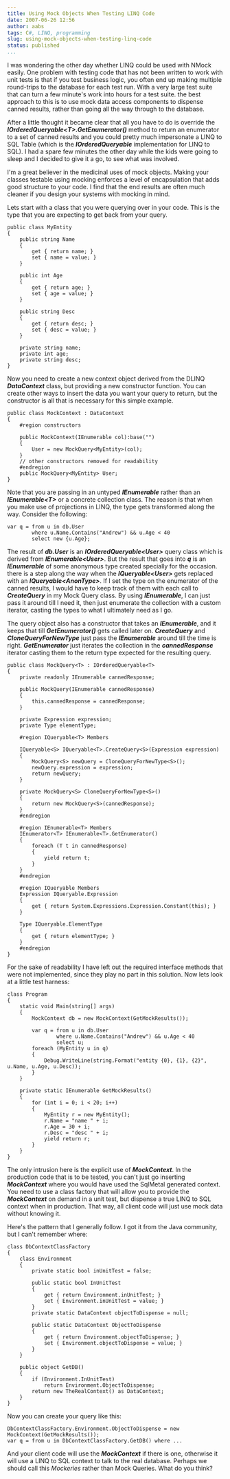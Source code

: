 ```yaml
---
title: Using Mock Objects When Testing LINQ Code
date: 2007-06-26 12:56
author: aabs
tags: C#, LINQ, programming
slug: using-mock-objects-when-testing-linq-code
status: published
...
```


I was wondering the other day whether LINQ could be used with NMock easily. One problem with testing code that has not been written to work with unit tests is that if you test business logic, you often end up making multiple round-trips to the database for each test run. With a very large test suite that can turn a few minute's work into hours for a test suite. the best approach to this is to use mock data access components to dispense canned results, rather than going all the way through to the database.

After a little thought it became clear that all you have to do is override the ***IOrderedQueryable\<T\>.GetEnumerator()*** method to return an enumerator to a set of canned results and you could pretty much impersonate a LINQ to SQL Table (which is the ***IOrderedQueryable*** implementation for LINQ to SQL). I had a spare few minutes the other day while the kids were going to sleep and I decided to give it a go, to see what was involved.

I'm a great believer in the medicinal uses of mock objects. Making your classes testable using mocking enforces a level of encapsulation that adds good structure to your code. I find that the end results are often much cleaner if you design your systems with mocking in mind.

Lets start with a class that you were querying over in your code. This is the type that you are expecting to get back from your query.

    public class MyEntity
    {
        public string Name
        {
            get { return name; }
            set { name = value; }
        }

        public int Age
        {
            get { return age; }
            set { age = value; }
        }

        public string Desc
        {
            get { return desc; }
            set { desc = value; }
        }

        private string name;
        private int age;
        private string desc;
    }

[](http://11011.net/software/vspaste)

Now you need to create a new context object derived from the DLINQ ***DataContext*** class, but providing a new constructor function. You can create other ways to insert the data you want your query to return, but the constructor is all that is necessary for this simple example.

    public class MockContext : DataContext
    {
        #region constructors

        public MockContext(IEnumerable col):base("")
        {
            User = new MockQuery<MyEntity>(col);
        }
        // other constructors removed for readability
        #endregion
        public MockQuery<MyEntity> User;
    }

[](http://11011.net/software/vspaste)

Note that you are passing in an untyped ***IEnumerable*** rather than an ***IEnumerable\<T\>*** or a concrete collection class. The reason is that when you make use of projections in LINQ, the type gets transformed along the way. Consider the following:

    var q = from u in db.User
            where u.Name.Contains("Andrew") && u.Age < 40
            select new {u.Age};

[](http://11011.net/software/vspaste)

The result of ***db.User*** is an ***IOrderedQueryable\<User\>*** query class which is derived from ***IEnumerable\<User\>***. But the result that goes into ***q*** is an ***IEnumerable*** of some anonymous type created specially for the occasion. there is a step along the way when the ***IQueryable\<User\>*** gets replaced with an ***IQueryable\<AnonType\>***. If I set the type on the enumerator of the canned results, I would have to keep track of them with each call to ***CreateQuery*** in my Mock Query class. By using ***IEnumerable***, I can just pass it around till I need it, then just enumerate the collection with a custom iterator, casting the types to what I ultimately need as I go.

The query object also has a constructor that takes an ***IEnumerable***, and it keeps that till ***GetEnumerator()*** gets called later on. ***CreateQuery*** and ***CloneQueryForNewType*** just pass the ***IEnumerable*** around till the time is right. ***GetEnumerator*** just iterates the collection in the ***cannedResponse*** iterator casting them to the return type expected for the resulting query.

    public class MockQuery<T> : IOrderedQueryable<T>
    {
        private readonly IEnumerable cannedResponse;

        public MockQuery(IEnumerable cannedResponse)
        {
            this.cannedResponse = cannedResponse;
        }

        private Expression expression;
        private Type elementType;

        #region IQueryable<T> Members

        IQueryable<S> IQueryable<T>.CreateQuery<S>(Expression expression)
        {
            MockQuery<S> newQuery = CloneQueryForNewType<S>();
            newQuery.expression = expression;
            return newQuery;
        }

        private MockQuery<S> CloneQueryForNewType<S>()
        {
            return new MockQuery<S>(cannedResponse);
        }
        #endregion

        #region IEnumerable<T> Members
        IEnumerator<T> IEnumerable<T>.GetEnumerator()
        {
            foreach (T t in cannedResponse)
            {
                yield return t;
            }
        }
        #endregion

        #region IQueryable Members
        Expression IQueryable.Expression
        {
            get { return System.Expressions.Expression.Constant(this); }
        }

        Type IQueryable.ElementType
        {
            get { return elementType; }
        }
        #endregion
    }

[](http://11011.net/software/vspaste)

For the sake of readability I have left out the required interface methods that were not implemented, since they play no part in this solution. Now lets look at a little test harness:

    class Program
    {
        static void Main(string[] args)
        {
            MockContext db = new MockContext(GetMockResults());

            var q = from u in db.User
                    where u.Name.Contains("Andrew") && u.Age < 40
                    select u;
            foreach (MyEntity u in q)
            {
                Debug.WriteLine(string.Format("entity {0}, {1}, {2}", u.Name, u.Age, u.Desc));
            }
        }

        private static IEnumerable GetMockResults()
        {
            for (int i = 0; i < 20; i++)
            {
                MyEntity r = new MyEntity();
                r.Name = "name " + i;
                r.Age = 30 + i;
                r.Desc = "desc " + i;
                yield return r;
            }
        }
    }

[](http://11011.net/software/vspaste)

The only intrusion here is the explicit use of ***MockContext***. In the production code that is to be tested, you can't just go inserting ***MockContext*** where you would have used the SqlMetal generated context. You need to use a class factory that will allow you to provide the ***MockContext*** on demand in a unit test, but dispense a true LINQ to SQL context when in production. That way, all client code will just use mock data without knowing it.

Here's the pattern that I generally follow. I got it from the Java community, but I can't remember where:

    class DbContextClassFactory
    {
        class Environment
        {
            private static bool inUnitTest = false;

            public static bool InUnitTest
            {
                get { return Environment.inUnitTest; }
                set { Environment.inUnitTest = value; }
            }
            private static DataContext objectToDispense = null;

            public static DataContext ObjectToDispense
            {
                get { return Environment.objectToDispense; }
                set { Environment.objectToDispense = value; }
            }
        }

        public object GetDB()
        {
            if (Environment.InUnitTest)
                return Environment.ObjectToDispense;
            return new TheRealContext() as DataContext;
        }
    }

[](http://11011.net/software/vspaste)

Now you can create your query like this:

    DbContextClassFactory.Environment.ObjectToDispense = new MockContext(GetMockResults());
    var q = from u in DbContextClassFactory.GetDB() where ...

[](http://11011.net/software/vspaste)

And your client code will use the ***MockContext*** if there is one, otherwise it will use a LINQ to SQL context to talk to the real database. Perhaps we should call this *Mockeries* rather than Mock Queries. What do you think?
